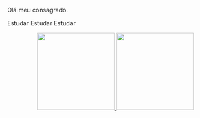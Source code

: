 Olá meu consagrado.

Estudar
Estudar
Estudar

<div align="center">
  <a href="https://github.com/FoxFlash">
  <img height="180em" src="https://github-readme-stats.vercel.app/api?username=FoxFlash&show_icons=true&theme=blue&include_all_commits=true&count_private=true"/>
  <img height="180em" src="https://github-readme-stats.vercel.app/api/top-langs/?username=FoxFlash&layout=compact&langs_count=7&theme=dracula"/>
</div>
